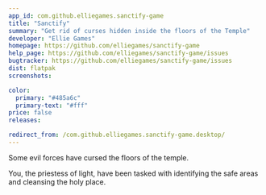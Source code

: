 ```yaml
---
app_id: com.github.elliegames.sanctify-game
title: "Sanctify"
summary: "Get rid of curses hidden inside the floors of the Temple"
developer: "Ellie Games"
homepage: https://github.com/elliegames/sanctify-game
help_page: https://github.com/elliegames/sanctify-game/issues
bugtracker: https://github.com/elliegames/sanctify-game/issues
dist: flatpak
screenshots:

color:
  primary: "#485a6c"
  primary-text: "#fff"
price: false
releases:

redirect_from: /com.github.elliegames.sanctify-game.desktop/
---
```


<p>Some evil forces have cursed the floors of the temple.</p>
<p>You, the priestess of light, have been tasked with identifying the safe areas and cleansing the holy place.</p>